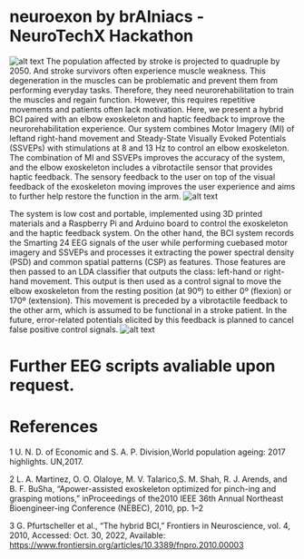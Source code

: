 # neuroexon by brAIniacs - NeuroTechX Hackathon

![alt text](https://github.com/davidmartinez13/neuroexon-by-brAIniacs-NeuroTechX-Hackathon/blob/main/readme_files/neuroexon_logo.png)
The population affected by stroke is projected to quadruple by 2050. And stroke survivors
often experience muscle weakness. This degeneration in the muscles can be problematic and
prevent them from performing everyday tasks. Therefore, they need neurorehabilitation to
train the muscles and regain function. However, this requires repetitive movements and
patients often lack motivation.
Here, we present a hybrid BCI paired with an elbow exoskeleton and haptic feedback to
improve the neurorehabilitation experience. Our system combines Motor Imagery (MI) of leftand right-hand movement and Steady-State Visually Evoked Potentials (SSVEPs) with
stimulations at 8 and 13 Hz to control an elbow exoskeleton. The combination of MI and SSVEPs
improves the accuracy of the system, and the elbow exoskeleton includes a vibrotactile sensor
that provides haptic feedback. The sensory feedback to the user on top of the visual feedback
of the exoskeleton moving improves the user experience and aims to further help restore the
function in the arm.
![alt text](https://github.com/davidmartinez13/neuroexon-by-brAIniacs-NeuroTechX-Hackathon/blob/main/readme_files/electronics.jpeg)

The system is low cost and portable, implemented using 3D printed materials and a Raspberry
Pi and Arduino board to control the exoskeleton and the haptic feedback system. On the other
hand, the BCI system records the Smarting 24 EEG signals of the user while performing cuebased motor imagery and SSVEPs and processes it extracting the power spectral density (PSD)
and common spatial patterns (CSP) as features. Those features are then passed to an LDA
classifier that outputs the class: left-hand or right-hand movement. This output is then used as
a control signal to move the elbow exoskeleton from the resting position (at 90º) to either 0º
(flexion) or 170º (extension). This movement is preceded by a vibrotactile feedback to the other
arm, which is assumed to be functional in a stroke patient. In the future, error-related potentials
elicited by this feedback is planned to cancel false positive control signals.
![alt text](https://github.com/davidmartinez13/neuroexon-by-brAIniacs-NeuroTechX-Hackathon/blob/main/readme_files/setup.jpeg)

# Further EEG scripts avaliable upon request.

# References

1 U. N. D. of Economic and S. A. P. Division,World population ageing: 2017 highlights. UN,2017.

2 L. A. Martinez, O. O. Olaloye, M. V. Talarico,S. M. Shah, R. J. Arends, and B. F. BuSha, “Apower-assisted exoskeleton optimized for pinch-ing and grasping motions,” inProceedings of the2010 IEEE 36th Annual
Northeast Bioengineer-ing Conference (NEBEC), 2010, pp. 1–2

3 G. Pfurtscheller et al., “The hybrid BCI,” Frontiers in Neuroscience, vol. 4, 2010, Accessed: Oct. 30,
2022, Available: https://www.frontiersin.org/articles/10.3389/fnpro.2010.00003